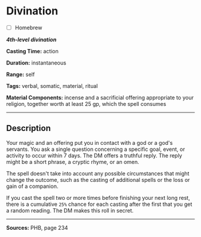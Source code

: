# Divination

- [ ] Homebrew

***4th-level divination***

**Casting Time:** action

**Duration:** instantaneous

**Range:** self

**Tags:** verbal, somatic, material, ritual

**Material Components:** incense and a sacrificial offering appropriate to your religion, together worth at least 25 gp, which the spell consumes

---

## Description
Your magic and an offering put you in contact with a god or a god's servants.
You ask a single question concerning a specific goal, event, or activity to occur within 7 days.
The DM offers a truthful reply.
The reply might be a short phrase, a cryptic rhyme, or an omen.

The spell doesn't take into account any possible circumstances that might change the outcome, such as the casting of additional spells or the loss or gain of a companion.

If you cast the spell two or more times before finishing your next long rest, there is a cumulative `25%` chance for each casting after the first that you get a random reading.
The DM makes this roll in secret.

---

**Sources:** PHB, page 234
